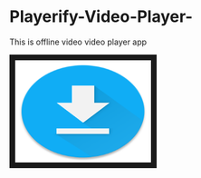 # Playerify-Video-Player-
This is offline video video player app


<a href="https://github.com/tuhinsubhrahazra/Playerify-Video-Player-/raw/main/Playerify%20V1.1.1%20.apk" target="_blank"><img src="https://github.com/tuhinsubhrahazra/Audago-Music-/blob/main/download-icon-png-4384.png" 
alt="" width="240" height="180" border="10" /></a>

